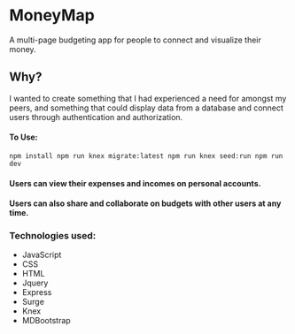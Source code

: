 # MoneyMap

A multi-page budgeting app for people to connect and visualize their money.

## Why?

I wanted to create something that I had experienced a need for amongst my peers, and something that could display data from a database and connect users through authentication and authorization.

#### To Use:
`npm install
 npm run knex migrate:latest
 npm run knex seed:run
 npm run dev`



#### Users can view their expenses and incomes on personal accounts.
#### Users can also share and collaborate on budgets with other users at any time.

### Technologies used:

* JavaScript
* CSS
* HTML
* Jquery
* Express
* Surge
* Knex
* MDBootstrap
